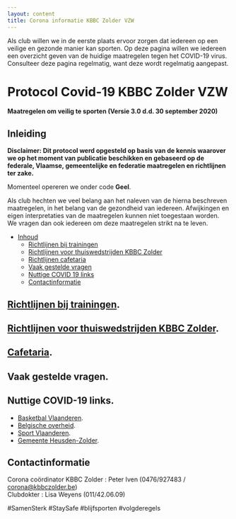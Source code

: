 ```yaml
---
layout: content
title: Corona informatie KBBC Zolder VZW
---
```


Als club willen we in de eerste plaats ervoor zorgen dat iedereen op een veilige en gezonde manier kan sporten.
Op deze pagina willen we iedereen een overzicht geven van de huidige maatregelen tegen het COVID-19 virus.
Consulteer deze pagina regelmatig, want deze wordt regelmatig aangepast.

# Protocol Covid-19 KBBC Zolder VZW
**Maatregelen om veilig te sporten (Versie 3.0 d.d. 30 september 2020)**

## Inleiding  

**Disclaimer: Dit protocol werd opgesteld op basis van de kennis waarover we op het moment van publicatie beschikken en gebaseerd op de federale, Vlaamse, gemeentelijke en federatie maatregelen en richtlijnen ter zake.**  

Momenteel opereren we onder code **Geel**.  

Als club hechten we veel belang aan het naleven van de hierna beschreven maatregelen, in het belang van de gezondheid van iedereen. Afwijkingen en eigen interpretaties van de maatregelen kunnen niet toegestaan worden. We vragen dan ook iedereen om deze maatregelen strikt na te leven.

- [Inhoud](#Inhoud)
  - [Richtlijnen bij trainingen](/corona/training/)
  - [Richtlijnen voor thuiswedstrijden KBBC Zolder](/corona/wedstrijden/)
  - [Richtlijnen cafetaria](/corona/cafetaria/)
  - [Vaak gestelde vragen](/corona/vragen/)
  - [Nuttige COVID 19 links](#nuttige-covid-19-links)
  - [Contactinformatie](#contactinformatie)
  
## [Richtlijnen bij trainingen](/corona/training/).  
  
## [Richtlijnen voor thuiswedstrijden KBBC Zolder](/corona/wedstrijden/).  

## [Cafetaria](/corona/cafetaria/).

## Vaak gestelde vragen.

## Nuttige COVID-19 links.  
- [Basketbal Vlaanderen](https://www.basketbal.vlaanderen/coronavirus-covid-19).  
- [Belgische overheid](https://www.info-coronavirus.be/nl/).  
- [Sport Vlaanderen](https://www.sport.vlaanderen/corona-en-sportbeoefening-in-vlaanderen/).  
- [Gemeente Heusden-Zolder](https://www.heusden-zolder.be/coronavirus).  

## Contactinformatie
Corona coördinator KBBC Zolder : Peter Iven (0476/927483 / corona@kbbczolder.be)  
Clubdokter : Lisa Weyens (011/42.06.09) 
  
#SamenSterk #StaySafe #blijfsporten #volgderegels  
